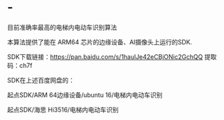 # -
目前准确率最高的电梯内电动车识别算法

本算法提供了能在 ARM64 芯片的边缘设备、AI摄像头上运行的SDK.

SDK下载链接：https://pan.baidu.com/s/1haulJe42eCBjONic2GchQQ 
提取码：ch7f

SDK在上述百度网盘的：

起点SDK/ARM 64边缘设备/ubuntu 16/电梯内电动车识别

起点SDK/海思 Hi3516/电梯内电动车识别
